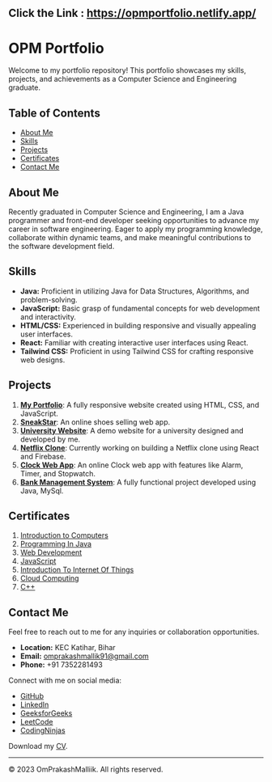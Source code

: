 
## Click the Link : https://opmportfolio.netlify.app/

# OPM Portfolio

Welcome to my portfolio repository! This portfolio showcases my skills, projects, and achievements as a Computer Science and Engineering graduate.

## Table of Contents

- [About Me](#about-me)
- [Skills](#skills)
- [Projects](#projects)
- [Certificates](#certificates)
- [Contact Me](#contact-me)

## About Me

Recently graduated in Computer Science and Engineering, I am a Java programmer and front-end developer seeking opportunities to advance my career in software engineering. Eager to apply my programming knowledge, collaborate within dynamic teams, and make meaningful contributions to the software development field.

## Skills

- **Java:** Proficient in utilizing Java for Data Structures, Algorithms, and problem-solving.
- **JavaScript:** Basic grasp of fundamental concepts for web development and interactivity.
- **HTML/CSS:** Experienced in building responsive and visually appealing user interfaces.
- **React:** Familiar with creating interactive user interfaces using React.
- **Tailwind CSS:** Proficient in using Tailwind CSS for crafting responsive web designs.

## Projects

1. [**My Portfolio**](https://opmportfolio.netlify.app/): A fully responsive website created using HTML, CSS, and JavaScript.
2. [**SneakStar**](https://sneakstar.vercel.app/): An online shoes selling web app.
3. [**University Website**](https://universityopm.netlify.app/): A demo website for a university designed and developed by me.
4. [**Netflix Clone**](#): Currently working on building a Netflix clone using React and Firebase.
5. [**Clock Web App**](https://clock-web-app.vercel.app/): An online Clock web app with features like Alarm, Timer, and Stopwatch.
6. [**Bank Management System**](https://opmportfolio.netlify.app/): A fully functional project developed using Java, MySql.

## Certificates

1. [Introduction to Computers](#)
2. [Programming In Java](#)
3. [Web Development](#)
4. [JavaScript](#)
5. [Introduction To Internet Of Things](#)
6. [Cloud Computing](#)
7. [C++](#)

## Contact Me

Feel free to reach out to me for any inquiries or collaboration opportunities.

- **Location:** KEC Katihar, Bihar
- **Email:** omprakashmallik91@gmail.com
- **Phone:** +91 7352281493

Connect with me on social media:
- [GitHub](https://github.com/OmPrakashMallik2)
- [LinkedIn](#)
- [GeeksforGeeks](https://auth.geeksforgeeks.org/user/omprakashmallik91/practice)
- [LeetCode](https://leetcode.com/OmPrakashMallik/)
- [CodingNinjas](https://www.codingninjas.com/studio/profile/OmPrakashMallik)

Download my [CV](images/OmPrakashMallik_CV.pdf).

---

© 2023 OmPrakashMalliik. All rights reserved.
